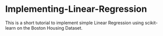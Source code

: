 # Implementing-Linear-Regression
This is a short tutorial to implement simple Linear Regression using scikit-learn on the Boston Housing Dataset.
